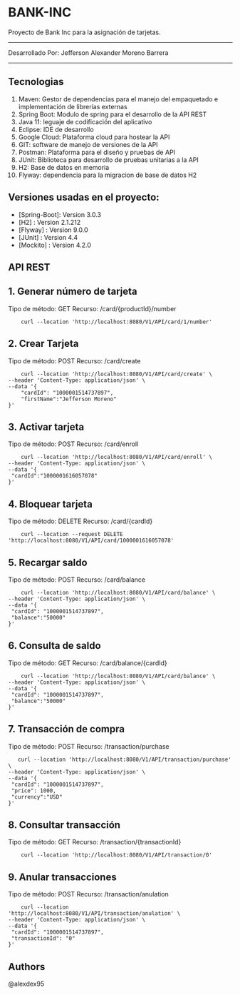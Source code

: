 # BANK-INC
Proyecto de Bank Inc para la asignación de tarjetas.
***********************************************************************************************************************************
Desarrollado Por: Jefferson Alexander Moreno Barrera
***********************************************************************************************************************************
## Tecnologias

1.  Maven: Gestor de dependencias para el manejo del empaquetado e implementación de librerías externas
2.  Spring Boot: Modulo de spring para el desarrollo de la API REST 
3.  Java 11: leguaje de codificación del aplicativo
4.  Eclipse: IDE de desarrollo
5.  Google Cloud: Plataforma cloud para hostear la API
6.  GIT: software de manejo de versiones de la API
7.  Postman: Plataforma para el diseño y pruebas de API
8.  JUnit: Biblioteca para desarrollo de pruebas unitarias a la API
9.  H2: Base de datos en memoria
10. Flyway: dependencia para la migracion de base de datos H2

## Versiones usadas en el proyecto:

* [Spring-Boot]: Version 3.0.3 
* [H2] : Version 2.1.212 
* [Flyway] : Version 9.0.0
* [JUnit] : Version 4.4
* [Mockito] : Version ‎4.2.0

## API REST

## 1. Generar número de tarjeta
Tipo de método: GET
Recurso: /card/{productId}/number

```curl
    curl --location 'http://localhost:8080/V1/API/card/1/number'
```

## 2. Crear Tarjeta
Tipo de método: POST
Recurso: /card/create

```curl
    curl --location 'http://localhost:8080/V1/API/card/create' \
--header 'Content-Type: application/json' \
--data '{
    "cardId": "1000001514737897",
    "firstName":"Jefferson Moreno"
}'
```

## 3. Activar tarjeta
Tipo de método: POST
Recurso: /card/enroll

```curl
    curl --location 'http://localhost:8080/V1/API/card/enroll' \
--header 'Content-Type: application/json' \
--data '{
 "cardId":"1000001616057078"
}'
```

## 4. Bloquear tarjeta
Tipo de método: DELETE
Recurso: /card/{cardId}

```curl
    curl --location --request DELETE 'http://localhost:8080/V1/API/card/1000001616057078'
```


## 5. Recargar saldo
Tipo de método: POST
Recurso: /card/balance

```curl
    curl --location 'http://localhost:8080/V1/API/card/balance' \
--header 'Content-Type: application/json' \
--data '{
 "cardId": "1000001514737897",
 "balance":"50000"
}'
```

## 6. Consulta de saldo
Tipo de método: GET
Recurso: /card/balance/{cardId}

```curl
    curl --location 'http://localhost:8080/V1/API/card/balance' \
--header 'Content-Type: application/json' \
--data '{
 "cardId": "1000001514737897",
 "balance":"50000"
}'
```

## 7. Transacción de compra
Tipo de método: POST
Recurso: /transaction/purchase

```curl
   curl --location 'http://localhost:8080/V1/API/transaction/purchase' \
--header 'Content-Type: application/json' \
--data '{
 "cardId": "1000001514737897",
 "price": 1000,
 "currency":"USD"
}'
```

## 8. Consultar transacción
Tipo de método: GET
Recurso: /transaction/{transactionId}

```curl
    curl --location 'http://localhost:8080/V1/API/transaction/0'
```

## 9. Anular transacciones
Tipo de método: POST
Recurso: /transaction/anulation

```curl
    curl --location 'http://localhost:8080/V1/API/transaction/anulation' \
--header 'Content-Type: application/json' \
--data '{
 "cardId": "1000001514737897",
 "transactionId": "0"
}'
```

## Authors
@alexdex95
